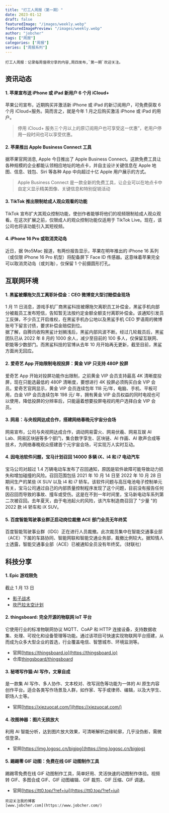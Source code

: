 ```yaml
---
title: "打工人周报（第一期）"
date: 2023-01-12
draft: false
featuredImage: "/images/weekly.webp"
featuredImagePreview: "/images/weekly.webp"
author: "jobcher"
tags: ["周报"]
categories: ["周报"]
series: ["周报系列"]
---
```


```
打工人周报：记录每周值得分享的内容,周四发布,`第一期`欢迎关注。
```

## 资讯动态

#### 1. 苹果宣布送 iPhone 或 iPad 新用户 6 个月 iCloud+

苹果公司宣布，近期购买并激活新 iPhone 或 iPad 的新订阅用户，可免费获取 6 个月 iCloud+服务。简而言之，就是今年 1 月之后购买激活 iPhone 或 iPad 的用户。

> 停用 iCloud+ 服务三个月以上的原订阅用户也可享受这一优惠”，老用户停用一段时间也可以享受优惠。

#### 2. 苹果推出 Apple Business Connect 工具

据苹果官网消息, Apple 今日推出了 Apple Business Connect。这款免费工具让各种规模的企业都能认领相应地址的地点卡，并自主设计关键信息在 Apple 地图、信息、钱包、Siri 等各种 App 中向超过十亿 Apple 用户展示的方式。

> Apple Business Connect 是一款全新的免费工具，让企业可以在地点卡中自定义显示精美图像、关键信息和特别促销活动

#### 3. TikTok 推出限制给成人观众观看的功能

TikTok 宣布扩大其观众控制功能，使创作者能够将他们的视频限制给成人观众观看。在这次扩展之前，仅限成人的观众控制功能仅适用于 TikTok Live。现在，该公司也将该功能引入其短视频。

#### 4. iPhone 16 Pro 或取消灵动岛

近日，据 9to5Mac 报道，有两份报告显示，苹果在明年推出的 iPhone 16 系列（或仅限 iPhone 16 Pro 机型）将配备屏下 Face ID 传感器。这意味着苹果完全可以取消灵动岛（或刘海），仅保留 1 个前摄圆形打孔。

## 互联网环境

#### 1. 黑鲨被爆拖欠员工离职补偿金：CEO 微博变大型讨赔偿金现场

1 月 11 日消息，游戏手机厂商黑鲨科技被爆拖欠离职员工补偿金，黑鲨手机向部分被裁员工发布短信，告知暂无法按约定金额全额支付离职补偿金。该通知引发员工反弹，不少员工开启维权，在黑鲨手机办公地以及黑鲨手机 CEO 罗语周的微博账号下留言讨债，要求补偿金赔偿到位。  
据了解，自腾讯收购黑鲨计划搁浅后，黑鲨内部风波不断。经过几轮裁员后，黑鲨团队已从 2022 年 8 月的 1000 余人，减少至目前的 100 多人，仅保留互联网、职能等少数部门。而黑鲨科技的官博从去年 10 月开始再无更新，截至目前，黑鲨方面尚无回应。

#### 2. 爱奇艺 App 开始限制电视投屏：黄金 VIP 只支持 480P 投屏

爱奇艺 App 开始对投屏功能作出限制，之前黄金 VIP 会员支持最高 4K 清晰度投屏，现在只能选最低的 480P 清晰度，要想进行 4K 投屏必须购买白金 VIP 会员。爱奇艺官网显示，黄金 VIP 会员连续包年 118 元/年，电脑、手机、平板可用，白金 VIP 会员连续包年 198 元/ 年，拥有黄金 VIP 会员权益的同时电视也可以使用，降低投屏的分辨率后，只能逼着想要投屏电视的用户选择白金 VIP 会员。

#### 3. 网易：与央视网达成合作，搭建网络春晚元宇宙分会场

网易宣布，公司与央视网达成合作，调动网易雷火、网易伏羲、网易互娱 AI Lab、网易区块链等多个部门，集合数字孪生、区块链、AI 作画、AI 歌声合成等技术，为网络春晚观众搭建首个元宇宙会场，可实现万人实时互动。

#### 4. 因电池软件问题，宝马计划召回 14000 多辆 iX、i4 和 i7 电动汽车

宝马公司对超过 1.4 万辆电动车发布了召回通知，原因是软件故障可能导致动力损失和增加碰撞的风险。召回范围包括 2021 年 10 月 14 日至 2022 年 10 月 28 日期间生产的某些 iX SUV 以及 i4 和 i7 轿车。该软件问题与高压电池电子控制单元有关，宝马公司通过自己的内部质量控制程序发现了这个问题，目前没有报告任何因召回而导致的事故、撞车或受伤。这是在不到一年时间里，宝马新电动车系列第二次被召回。去年夏天，由于电池起火的风险，该汽车制造商召回了 "少量 "的 2022 款 i4 轿车和 iX SUV。

#### 5. 百度智能驾驶事业群正启动岗位裁撤 ACE 部门全员无年终奖

百度智能驾驶事业群（IDG）正在进行人员裁撤。此次裁员集中在智能交通事业部（ACE）下属的车路协同、智能网联和智能交通业务部，裁撤比例较大。据知情人士透露，智能交通事业部（ACE）已被通知全员没有年终奖。（财联社）

## 科技分享

#### 1. Epic 游戏限免

截止 1 月 13 日

- [影子战术](https://store.epicgames.com/zh-CN/p/shadow-tactics-aikos-choice-5678c1)
- [坎巴拉太空计划](https://store.epicgames.com/zh-CN/p/kerbal-space-program)

#### 2. thingsboard: 完全开源的物联网 IoT 平台

它使用行业的标准物联网协议 MQTT、CoAP 和 HTTP 连接设备，支持数据收集、处理、可视化和设备管理等功能。通过该项目可快速实现物联网平台搭建，从而成为众多大型企业的首选，行业覆盖电信、智慧城市、环境监测等。

- 官网[https://thingsboard.io](https://thingsboard.io)
- 仓库[thingsboard/thingsboard](https://github.com/thingsboard/thingsboard)

#### 3. 秘塔写作猫:AI 写作，文章自成

是一款集 AI 写作、多人协作、文本校对、改写润色等功能为一体的 AI 原生内容创作平台。适合各类写作场景及人群，如作家、写手或律师、编辑，以及大学生、职场人士等。

- 官网[https://xiezuocat.com/](https://xiezuocat.com/)

#### 4. 改图神器：图片无损放大

利用 AI 智能分析，达到图片放大效果，可清晰解析边缘轮廓，几乎没伪影，需微信登录。

- 官网[https://img.logosc.cn/bigjpg](https://img.logosc.cn/bigjpg)

#### 5. 踢踢零 GIF 动图：免费在线 GIF 动图制作工具

踢踢零免费在线 GIF 动图制作工具，简单好用、灵活快速的动图制作体验。视频转 GIF、多图合成 GIF、GIF 动图编辑、GIF 裁剪、GIF 压缩、GIF 调速。

- 官网[https://tt0.top/?ref=iui](https://tt0.top/?ref=iui)

```
欢迎关注我的博客  
[www.jobcher.com](https://www.jobcher.com/)
```
